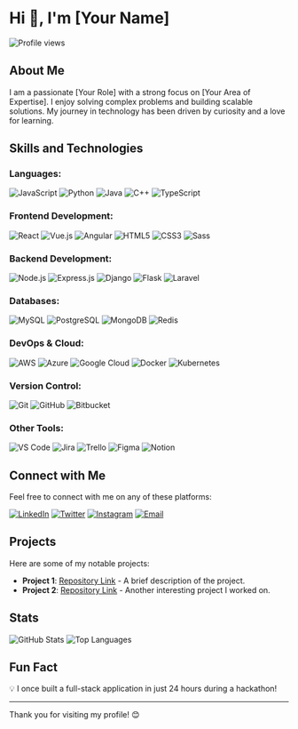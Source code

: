 # Hi 👋, I'm [Your Name]

![Profile views](https://komarev.com/ghpvc/?username=your-username)

## About Me 
I am a passionate [Your Role] with a strong focus on [Your Area of Expertise]. I enjoy solving complex problems and building scalable solutions. My journey in technology has been driven by curiosity and a love for learning.

## Skills and Technologies

### Languages:
![JavaScript](https://img.shields.io/badge/-JavaScript-F7DF1E?logo=javascript&logoColor=black)
![Python](https://img.shields.io/badge/-Python-3776AB?logo=python&logoColor=white)
![Java](https://img.shields.io/badge/-Java-007396?logo=java&logoColor=white)
![C++](https://img.shields.io/badge/-C++-00599C?logo=cplusplus&logoColor=white)
![TypeScript](https://img.shields.io/badge/-TypeScript-007ACC?logo=typescript&logoColor=white)

### Frontend Development: 
![React](https://img.shields.io/badge/-React-61DAFB?logo=react&logoColor=black)
![Vue.js](https://img.shields.io/badge/-Vue.js-4FC08D?logo=vuedotjs&logoColor=white)
![Angular](https://img.shields.io/badge/-Angular-DD0031?logo=angular&logoColor=white)
![HTML5](https://img.shields.io/badge/-HTML5-E34F26?logo=html5&logoColor=white)
![CSS3](https://img.shields.io/badge/-CSS3-1572B6?logo=css3&logoColor=white)
![Sass](https://img.shields.io/badge/-Sass-CC6699?logo=sass&logoColor=white)

### Backend Development: 
![Node.js](https://img.shields.io/badge/-Node.js-339933?logo=nodedotjs&logoColor=white)
![Express.js](https://img.shields.io/badge/-Express.js-000000?logo=express&logoColor=white)
![Django](https://img.shields.io/badge/-Django-092E20?logo=django&logoColor=white)
![Flask](https://img.shields.io/badge/-Flask-000000?logo=flask&logoColor=white)
![Laravel](https://img.shields.io/badge/-Laravel-FF2D20?logo=laravel&logoColor=white)

### Databases: 
![MySQL](https://img.shields.io/badge/-MySQL-4479A1?logo=mysql&logoColor=white)
![PostgreSQL](https://img.shields.io/badge/-PostgreSQL-316192?logo=postgresql&logoColor=white)
![MongoDB](https://img.shields.io/badge/-MongoDB-47A248?logo=mongodb&logoColor=white)
![Redis](https://img.shields.io/badge/-Redis-DC382D?logo=redis&logoColor=white)

### DevOps & Cloud: 
![AWS](https://img.shields.io/badge/-AWS-232F3E?logo=amazonaws&logoColor=white)
![Azure](https://img.shields.io/badge/-Azure-0078D4?logo=microsoftazure&logoColor=white)
![Google Cloud](https://img.shields.io/badge/-Google_Cloud-4285F4?logo=googlecloud&logoColor=white)
![Docker](https://img.shields.io/badge/-Docker-2CA5E0?logo=docker&logoColor=white)
![Kubernetes](https://img.shields.io/badge/-Kubernetes-326CE5?logo=kubernetes&logoColor=white)

### Version Control: 
![Git](https://img.shields.io/badge/-Git-F05032?logo=git&logoColor=white)
![GitHub](https://img.shields.io/badge/-GitHub-181717?logo=github&logoColor=white)
![Bitbucket](https://img.shields.io/badge/-Bitbucket-0047B3?logo=bitbucket&logoColor=white)

### Other Tools: 
![VS Code](https://img.shields.io/badge/-VS_Code-007ACC?logo=visualstudiocode&logoColor=white)
![Jira](https://img.shields.io/badge/-Jira-0052CC?logo=jira&logoColor=white)
![Trello](https://img.shields.io/badge/-Trello-026AA7?logo=trello&logoColor=white)
![Figma](https://img.shields.io/badge/-Figma-F24E1E?logo=figma&logoColor=white)
![Notion](https://img.shields.io/badge/-Notion-000000?logo=notion&logoColor=white)

## Connect with Me 
Feel free to connect with me on any of these platforms:

[![LinkedIn](https://img.shields.io/badge/-LinkedIn-0077B5?logo=linkedin&logoColor=white)](https://www.linkedin.com/in/your-linkedin-profile/)
[![Twitter](https://img.shields.io/badge/-Twitter-1DA1F2?logo=x-twitter&logoColor=white)](https://twitter.com/your-twitter-handle)
[![Instagram](https://img.shields.io/badge/-Instagram-E4405F?logo=instagram&logoColor=white)](https://www.instagram.com/your-instagram-handle/)
[![Email](https://img.shields.io/badge/-Email-D14836?logo=gmail&logoColor=white)](mailto:your-email@example.com)

## Projects 
Here are some of my notable projects:

- **Project 1**: [Repository Link](https://github.com/your-username/project-1)  - A brief description of the project.
- **Project 2**: [Repository Link](https://github.com/your-username/project-2)  - Another interesting project I worked on.

## Stats
![GitHub Stats](https://github-readme-stats.vercel.app/api?username=your-username&show_icons=true&theme=dark)
![Top Languages](https://github-readme-stats.vercel.app/api/top-langs/?username=your-username&layout=compact&theme=dark)

## Fun Fact 
💡 I once built a full-stack application in just 24 hours during a hackathon!

---

Thank you for visiting my profile! 😊
